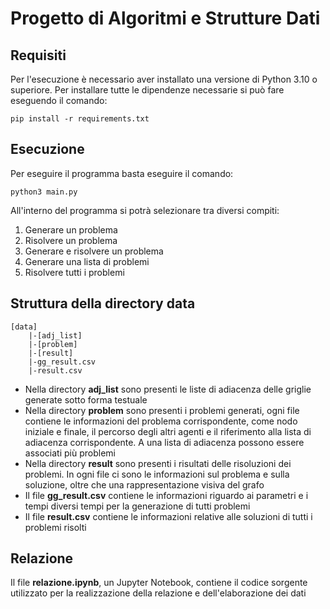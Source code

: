 # Progetto di Algoritmi e Strutture Dati

## Requisiti

Per l'esecuzione è necessario aver installato una versione di Python 3.10 o superiore. Per installare tutte le dipendenze necessarie si può fare eseguendo il comando:
```
pip install -r requirements.txt
```

## Esecuzione

Per eseguire il programma basta eseguire il comando:
```
python3 main.py
```

All'interno del programma si potrà selezionare tra diversi compiti:

1. Generare un problema
2. Risolvere un problema
3. Generare e risolvere un problema
4. Generare una lista di problemi
5. Risolvere tutti i problemi 

## Struttura della directory data

```
[data]
	|-[adj_list]
	|-[problem]
	|-[result]
	|-gg_result.csv
	|-result.csv
```

- Nella directory **adj_list** sono presenti le liste di adiacenza delle griglie generate sotto forma testuale
- Nella directory **problem** sono presenti i problemi generati, ogni file contiene le informazioni del problema corrispondente, come nodo iniziale e finale, il percorso degli altri agenti e il riferimento alla lista di adiacenza corrispondente. A una lista di adiacenza possono essere associati più problemi
- Nella directory **result** sono presenti i risultati delle risoluzioni dei problemi. In ogni file ci sono le informazioni sul problema e sulla soluzione, oltre che una rappresentazione visiva del grafo
- Il file **gg_result.csv** contiene le informazioni riguardo ai parametri e i tempi diversi tempi per la generazione di tutti problemi
- Il file **result.csv** contiene le informazioni relative alle soluzioni di tutti i problemi risolti

## Relazione

Il file **relazione.ipynb**, un Jupyter Notebook, contiene il codice sorgente utilizzato per la realizzazione della relazione e dell'elaborazione dei dati  

